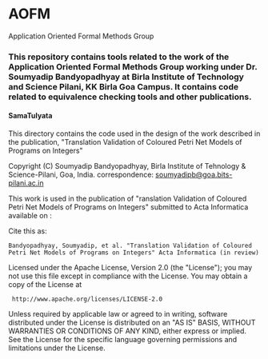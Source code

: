 # AOFM
Application Oriented Formal Methods Group

### This repository contains tools related to the work of the Application Oriented Formal Methods Group working under Dr. Soumyadip Bandyopadhyay at Birla Institute of Technology and Science Pilani, KK Birla Goa Campus. It contains code related to equivalence checking tools and other publications. 

#### SamaTulyata

This directory contains the code used in the design of the work described in the publication, "Translation Validation of Coloured Petri Net Models of Programs on Integers"

Copyright (C) Soumyadip Bandyopadhyay, Birla Institute of Tehnology & Science-Pilani, Goa, India.
correspondence: soumyadipb@goa.bits-pilani.ac.in

This work is used in the publication of "ranslation Validation of Coloured Petri Net Models of Programs on Integers" submitted to Acta Informatica
available on : <website>
  
Cite this as:
```
Bandyopadhyay, Soumyadip, et al. "Translation Validation of Coloured Petri Net Models of Programs on Integers" Acta Informatica (in review)
```
Licensed under the Apache License, Version 2.0 (the "License"); you may not use this file except 
in compliance with the License. You may obtain a copy of the License at

     http://www.apache.org/licenses/LICENSE-2.0

Unless required by applicable law or agreed to in writing, software distributed under the License 
is distributed on an "AS IS" BASIS, WITHOUT WARRANTIES OR CONDITIONS OF ANY KIND, either express or 
implied. See the License for the specific language governing permissions and limitations under the 
License.
